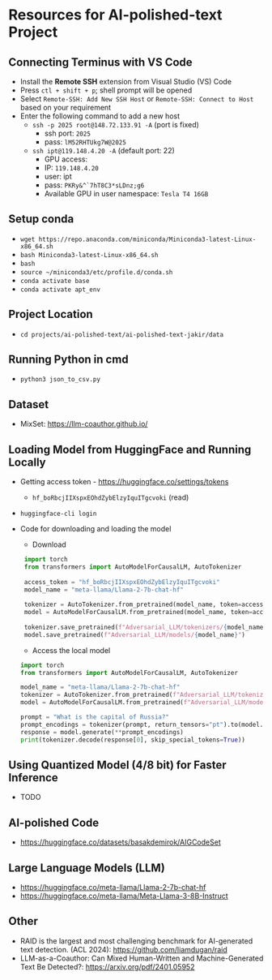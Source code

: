 # Resources for AI-polished-text Project

## Connecting Terminus with VS Code
* Install the **Remote SSH** extension from Visual Studio (VS) Code
* Press ``ctl + shift + p``; shell prompt will be opened
* Select ``Remote-SSH: Add New SSH Host`` or ``Remote-SSH: Connect to Host`` based on your requirement
* Enter the following command to add a new host
    * ``ssh -p 2025 root@148.72.133.91 -A`` (port is fixed)
       * ssh port: ``2025``
       * pass: ``lM52RHTUkg7W@2025``
    * ``ssh ipt@119.148.4.20 -A`` (default port: 22)
       * GPU access:
       * IP: ``119.148.4.20``
       * user: ipt
       * pass: ``PKRy&^`7hT8C3*sLDnz;g6``
       * Available GPU in user namespace: ``Tesla T4 16GB``

## Setup conda
* ``wget https://repo.anaconda.com/miniconda/Miniconda3-latest-Linux-x86_64.sh``
* ``bash Miniconda3-latest-Linux-x86_64.sh``
* ``bash``
* ``source ~/miniconda3/etc/profile.d/conda.sh``
* ``conda activate base``
* ``conda activate apt_env``

## Project Location
* ``cd projects/ai-polished-text/ai-polished-text-jakir/data``

## Running Python in cmd
* ``python3 json_to_csv.py``
  
## Dataset
* MixSet: https://llm-coauthor.github.io/

## Loading Model from HuggingFace and Running Locally
* Getting access token - https://huggingface.co/settings/tokens
   * ``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`` (read)
* ``huggingface-cli login``
* Code for downloading and loading the model
   * Download
  ```python
   import torch
   from transformers import AutoModelForCausalLM, AutoTokenizer
   
   access_token = "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"
   model_name = "meta-llama/Llama-2-7b-chat-hf"
   
   tokenizer = AutoTokenizer.from_pretrained(model_name, token=access_token)
   model = AutoModelForCausalLM.from_pretrained(model_name, token=access_token)
   
   tokenizer.save_pretrained(f"Adversarial_LLM/tokenizers/{model_name}")
   model.save_pretrained(f"Adversarial_LLM/models/{model_name}")
   ```

   * Access the local model
   ```python
   import torch
   from transformers import AutoModelForCausalLM, AutoTokenizer
   
   model_name = "meta-llama/Llama-2-7b-chat-hf"
   tokenizer = AutoTokenizer.from_pretrained(f"Adversarial_LLM/tokenizers/{model_name}")
   model = AutoModelForCausalLM.from_pretrained(f"Adversarial_LLM/models/{model_name}")
   
   prompt = "What is the capital of Russia?"
   prompt_encodings = tokenizer(prompt, return_tensors="pt").to(model.device)
   response = model.generate(**prompt_encodings)
   print(tokenizer.decode(response[0], skip_special_tokens=True))
   ```

## Using Quantized Model (4/8 bit) for Faster Inference
* TODO

## AI-polished Code
* https://huggingface.co/datasets/basakdemirok/AIGCodeSet
  


## Large Language Models (LLM)
* https://huggingface.co/meta-llama/Llama-2-7b-chat-hf
* https://huggingface.co/meta-llama/Meta-Llama-3-8B-Instruct

## Other
* RAID is the largest and most challenging benchmark for AI-generated text detection. (ACL 2024): https://github.com/liamdugan/raid
* LLM-as-a-Coauthor: Can Mixed Human-Written and Machine-Generated Text Be Detected?: https://arxiv.org/pdf/2401.05952
